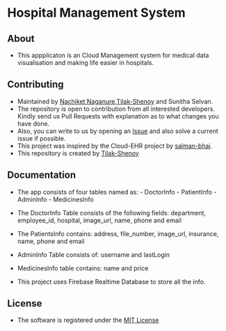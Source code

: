 # Hospital Management System

## About
* This appplicaton is an Cloud Management system for medical data visualisation and making life easier in hospitals.

## Contributing
- Maintained by [Nachiket Naganure](https://github.com/NachiketUN),[Tilak-Shenoy](https://github.com/Tilak-Shenoy) and Sunitha Selvan. 
- The repository is open to contribution from all interested developers. Kindly send us Pull Requests with explanation as to what changes you have done.
- Also, you can write to us by opening an [Issue](https://github.com/Tilak-Shenoy/Hospital-Management-System/issues) and also solve a current issue if possible.
- This project was inspired by the Cloud-EHR project by [salman-bhai](https://github.com/salman-bhai).
- This repository is created by [Tilak-Shenoy](https://github.com/Tilak-Shenoy)

## Documentation
- The app consists of four tables named as:
       - DoctorInfo
       - PatientInfo
       - AdminInfo
       - MedicinesInfo

- The DoctorInfo Table consists of the following fields:
                      department,
                     employee_id,
                       hospital,
                       image_url,
                       name,
                       phone and
                       email

- The PatientsInfo contains:
                       address,
                      file_number,
                      image_url,
                      insurance,
                      name,
                      phone and
                      email

- AdminInfo Table consists of:
                       username and
                       lastLogin

- MedicinesInfo table contains:
                       name and
                       price
- This project uses Firebase Realtime Database to store all the info.


## License
- The software is registered under the [MIT License](https://github.com/Tilak-Shenoy/Hospital-Management-System/blob/master/LICENSE)
